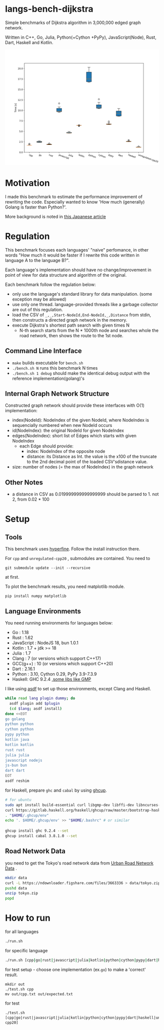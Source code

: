 # langs-bench-dijkstra
Simple benchmarks of Dijkstra algorithm in 3,000,000 edged graph network. 

Written in C++, Go, Julia, Python(+Cython +PyPy), JavaScript(Node), Rust, Dart, Haskell and Kotlin.

<img src="result-20.png" width="600">

# Motivation

I made this benchmark to estimate the performance improvement of rewriting the code. Especially wanted to know 'How much (generally) Golang is faster than Python?'.

More background is noted in [this Japanese article](https://qiita.com/reki2000/items/55ef54b96b26d80ad694)

# Regulation

This benchmark focuses each languages' "naive" perfomance, in other words "How much it would be faster if I rewrite this code written in language A to the language B?". 

Each language's implementation should have no change/improvement in point of view for data structure and algorithm of the original.

Each benchmark follow the regulation below:
- only use the language's standard library for data manipulation. (some exception may be allowed)
- use only one thread. language-provided threads like a garbage collector are out of this regulation.
- load the CSV of  `_,_,Start-NodeId,End-NodeId,_,Distance` from stdin, then constructs a directed graph network in the memory.
- execute Dijkstra's shortest path search with given times N
  - N-th search starts from the N * 1000th node and searches whole the road network, then shows the route to the 1st node. 

## Command Line Interface

- `make` builds executable for `bench.sh`
- `./bench.sh N` runs this benchmark N times
- `./bench.sh 1 debug` should make the identical debug output with the reference implementation(golang)'s 

## Internal Graph Network Structure
Constructed graph network should provide these interfaces with O(1) implementation:
- index(NodeId): NodeIndex of the given NodeId, where NodeIndex is sequencially numbered when new NodeId occurs
- id(NodeIndex): the original NodeId for given NodeIndex
- edges(NodeIndex): short list of Edges which starts with given NodeIndex
  - each Edge should provide:
    - index: NodeIndex of the opposite node
    - distance: its Distance as Int. the value is the x100 of the truncate to the 2nd decimal point of the loaded CSV'sdistance value.
- size: number of nodes (= the max of NodeIndex) in the graph network

## Other Notes
- a distance in CSV as 0.019999999999999999 should be parsed to 1. not 2, from 0.02 * 100

# Setup

## Tools

This benchmark uses [hyperfine](https://github.com/sharkdp/hyperfine). Follow the install instruction there.


For `cpp` and `unregulated-cpp20` , submodules are contained. You need to

```
git submodule update --init --recursive
```

 at first.

To plot the benchmark results, you need matplotlib module.

```
pip install numpy matplotlib
```

## Language Environments

You need running environments for languages below:
- Go : 1.18
- Rust : 1.62
- JavaScript : NodeJS 18, bun 1.0.1
- Kotlin : 1.7 + jdk >= 18
- Julia : 1.7
- Clang : 7 (or versions which support C++17)
- GCC(g++) : 10 (or versions which support C++20)
- Dart : 2.16.1
- Python : 3.10, Cython 0.29, PyPy 3.9-7.3.9
- Haskell: GHC 9.2.4 ,[some libs like GMP](https://github.com/haskell/ghcup/tree/master/.requirements/ghc)

I like using [asdf](https://asdf-vm.com/#/) to set up those environments, except Clang and Haskell.

```sh
while read lang plugin dummy; do
  asdf plugin add $plugin
  (cd $lang; asdf install)
done <<EOT
go golang
python python
cython python
pypy python
kotlin java
kotlin kotlin
rust rust
julia julia
javascript nodejs
js-bun bun
dart dart
EOT
asdf reshim
```

for Haskell, prepare `ghc` and `cabal` by using [ghcup](https://www.haskell.org/ghcup/).

```sh
# for ubuntu
sudo apt install build-essential curl libgmp-dev libffi-dev libncurses-dev libtinfo5
curl https://gitlab.haskell.org/haskell/ghcup/raw/master/bootstrap-haskell -sSf | sh
. "$HOME/.ghcup/env"
echo '. $HOME/.ghcup/env' >> "$HOME/.bashrc" # or similar

ghcup install ghc 9.2.4 --set 
ghcup install cabal 3.8.1.0 --set 
```

## Road Network Data

you need to get the Tokyo's road network data from [Urban Road Network Data](https://figshare.com/articles/Urban_Road_Network_Data/2061897) .
```sh
mkdir data
curl -L https://ndownloader.figshare.com/files/3663336 > data/tokyo.zip
pushd data
unzip tokyo.zip
popd
```

# How to run

for all languages
```sh
./run.sh
```

for specific language
```sh
./run.sh [cpp|go|rust|javascript|julia|kotlin|python|cython|pypy|dart|haskell|unregulated-cpp20]
```

for test setup - choose one implementation (ex.`go`) to make a 'correct' result.
```
mkdir out
./test.sh cpp
mv out/cpp.txt out/expected.txt
```

for test
```
./test.sh [cpp|go|rust|javascript|julia|kotlin|python|cython|pypy|dart|haskell|unregulated-cpp20]
```
